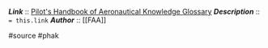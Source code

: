 ***Link***      :: [Pilot's Handbook of Aeronautical Knowledge Glossary](https://www.faa.gov/sites/faa.gov/files/21_phak_glossary.pdf)
***Description***      :: `= this.link`
***Author*** :: [[FAA]]

#source #phak